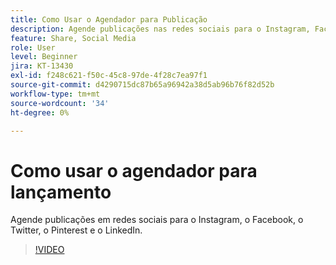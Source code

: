 ```yaml
---
title: Como Usar o Agendador para Publicação
description: Agende publicações nas redes sociais para o Instagram, Facebook, Twitter, Pinterest e LinkedIn
feature: Share, Social Media
role: User
level: Beginner
jira: KT-13430
exl-id: f248c621-f50c-45c8-97de-4f28c7ea97f1
source-git-commit: d4290715dc87b65a96942a38d5ab96b76f82d52b
workflow-type: tm+mt
source-wordcount: '34'
ht-degree: 0%

---
```


# Como usar o agendador para lançamento

Agende publicações em redes sociais para o Instagram, o Facebook, o Twitter, o Pinterest e o LinkedIn.

>[!VIDEO](https://video.tv.adobe.com/v/3420242?quality=12&learn=on&hidetitle=true)
